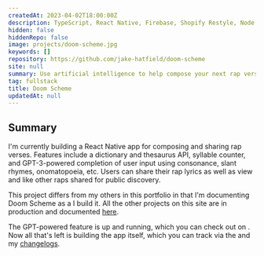 ```yaml
---
createdAt: 2023-04-02T18:00:00Z
description: TypeScript, React Native, Firebase, Shopify Restyle, Node.js, Express.js, OpenAI GPT-3, Cyclic
hidden: false
hiddenRepo: false
image: projects/doom-scheme.jpg
keywords: []
repository: https://github.com/jake-hatfield/doom-scheme
site: null
summary: Use artificial intelligence to help compose your next rap verse
tag: fullstack
title: Doom Scheme
updatedAt: null
---
```


<script>
     // components
    import Link from "$components/utilities/Link.svelte"
</script>

## Summary

I'm currently building a React Native app for composing and sharing rap verses. Features include a dictionary and thesaurus API, syllable counter, and GPT-3-powered completion of user input using consonance, slant rhymes, onomatopoeia, etc. Users can share their rap lyrics as well as view and like other raps shared for public discovery.

This project differs from my others in this portfolio in that I'm documenting Doom Scheme as a I build it. All the other projects on this site are in production and documented [here](/projects).

The GPT-powered feature is up and running, which you can check out on <Link href="https://github.com/jake-hatfield/doom-scheme-api" isExternal isUnderlined title="my Github"/>. Now all that's left is building the app itself, which you can track via the <Link href="https://github.com/jake-hatfield/doom-scheme" isExternal isUnderlined title="repo"/> and my [changelogs](/changelogs).
